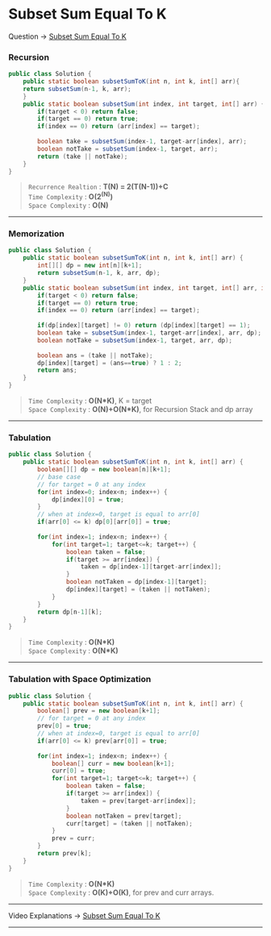 # Subset Sum Equal To K
Question -> [Subset Sum Equal To K](https://www.codingninjas.com/codestudio/problems/subset-sum-equal-to-k_1550954)    

### Recursion
```java
public class Solution {
    public static boolean subsetSumToK(int n, int k, int[] arr){
	return subsetSum(n-1, k, arr);
    }
    public static boolean subsetSum(int index, int target, int[] arr) {
        if(target < 0) return false;
        if(target == 0) return true;
        if(index == 0) return (arr[index] == target);
        
        boolean take = subsetSum(index-1, target-arr[index], arr);
        boolean notTake = subsetSum(index-1, target, arr);
        return (take || notTake);
    }
}
```         
> `Recurrence Realtion` : **T(N) = 2(T(N-1))+C**     
> `Time Complexity` : **O(2<sup>(N)</sup>)**          
> `Space Complexity` : **O(N)**    
---
### Memorization
```java
public class Solution {
    public static boolean subsetSumToK(int n, int k, int[] arr) {
        int[][] dp = new int[n][k+1];
        return subsetSum(n-1, k, arr, dp);
    }
    public static boolean subsetSum(int index, int target, int[] arr, int[][] dp) {
        if(target < 0) return false;
        if(target == 0) return true;
        if(index == 0) return (arr[index] == target);
        
        if(dp[index][target] != 0) return (dp[index][target] == 1);
        boolean take = subsetSum(index-1, target-arr[index], arr, dp);
        boolean notTake = subsetSum(index-1, target, arr, dp);
        
        boolean ans = (take || notTake);
        dp[index][target] = (ans==true) ? 1 : 2;
        return ans;
    }
}
```
> `Time Complexity` : **O(N\*K)**, K = target          
> `Space Complexity` : **O(N)+O(N\*K)**, for Recursion Stack and dp array
---
### Tabulation
```java
public class Solution {
    public static boolean subsetSumToK(int n, int k, int[] arr) {
        boolean[][] dp = new boolean[n][k+1];
        // base case
        // for target = 0 at any index
        for(int index=0; index<n; index++) {
            dp[index][0] = true;
        }
        // when at index=0, target is equal to arr[0]
        if(arr[0] <= k) dp[0][arr[0]] = true;
        
        for(int index=1; index<n; index++) {
            for(int target=1; target<=k; target++) {
                boolean taken = false;
                if(target >= arr[index]) {
                    taken = dp[index-1][target-arr[index]];
                }
                boolean notTaken = dp[index-1][target];
                dp[index][target] = (taken || notTaken);
            }
        }
        return dp[n-1][k];
    }
}
```
> `Time Complexity` : **O(N\*K)**          
> `Space Complexity` : **O(N\*K)**
---
### Tabulation with Space Optimization
```java
public class Solution {
    public static boolean subsetSumToK(int n, int k, int[] arr) {
        boolean[] prev = new boolean[k+1];
        // for target = 0 at any index
        prev[0] = true;
        // when at index=0, target is equal to arr[0]
        if(arr[0] <= k) prev[arr[0]] = true;
        
        for(int index=1; index<n; index++) {
            boolean[] curr = new boolean[k+1];
            curr[0] = true;
            for(int target=1; target<=k; target++) {
                boolean taken = false;
                if(target >= arr[index]) {
                    taken = prev[target-arr[index]];
                }
                boolean notTaken = prev[target];
                curr[target] = (taken || notTaken);
            }
            prev = curr;
        }
        return prev[k];
    }
}
```
> `Time Complexity` : **O(N\*K)**          
> `Space Complexity` : **O(K)+O(K)**, for prev and curr arrays.
---
Video Explanations -> [Subset Sum Equal To K](https://youtu.be/fWX9xDmIzRI?list=PLgUwDviBIf0qUlt5H_kiKYaNSqJ81PMMY)   
<hr>
